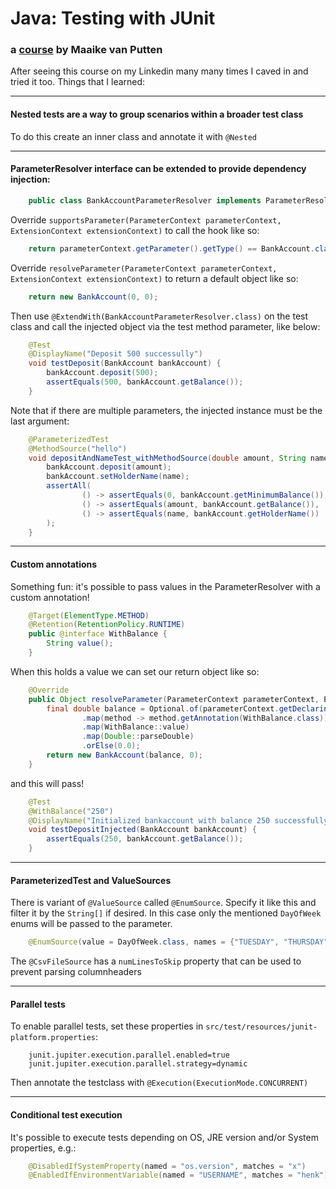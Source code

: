 # Java: Testing with JUnit
### a [course](https://www.linkedin.com/learning/java-testing-with-junit-14267963) by Maaike van Putten

After seeing this course on my Linkedin many many times I caved in and tried it too. Things that I learned:

---
#### Nested tests are a way to group scenarios within a broader test class
To do this create an inner class and annotate it with `@Nested`

---
#### ParameterResolver interface can be extended to provide dependency injection:
```java
    public class BankAccountParameterResolver implements ParameterResolver
``` 
Override `supportsParameter(ParameterContext parameterContext, ExtensionContext extensionContext)` to call the hook
  like so: 
```java
    return parameterContext.getParameter().getType() == BankAccount.class;
```
Override `resolveParameter(ParameterContext parameterContext, ExtensionContext extensionContext)` to return a default
object like so:
```java
    return new BankAccount(0, 0);
```
Then use `@ExtendWith(BankAccountParameterResolver.class)` on the test class and call the injected object via the test
method parameter, like below:
```java
    @Test
    @DisplayName("Deposit 500 successully")
    void testDeposit(BankAccount bankAccount) {
        bankAccount.deposit(500);
        assertEquals(500, bankAccount.getBalance());
    }
```
Note that if there are multiple parameters, the injected instance must be the last argument:
```java
    @ParameterizedTest
    @MethodSource("hello")
    void depositAndNameTest_withMethodSource(double amount, String name, BankAccount bankAccount) {
        bankAccount.deposit(amount);
        bankAccount.setHolderName(name);
        assertAll(
                () -> assertEquals(0, bankAccount.getMinimumBalance()),
                () -> assertEquals(amount, bankAccount.getBalance()),
                () -> assertEquals(name, bankAccount.getHolderName())
        );
    }
```
---
#### Custom annotations
Something fun: it's possible to pass values in the ParameterResolver with a custom annotation!
```java
    @Target(ElementType.METHOD)
    @Retention(RetentionPolicy.RUNTIME)
    public @interface WithBalance {
        String value();
    }
```
When this holds a value we can set our return object like so:
```java
    @Override
    public Object resolveParameter(ParameterContext parameterContext, ExtensionContext extensionContext) throws ParameterResolutionException {
        final double balance = Optional.of(parameterContext.getDeclaringExecutable())
                .map(method -> method.getAnnotation(WithBalance.class))
                .map(WithBalance::value)
                .map(Double::parseDouble)
                .orElse(0.0);
        return new BankAccount(balance, 0);
    }
```
and this will pass!
```java
    @Test
    @WithBalance("250")
    @DisplayName("Initialized bankaccount with balance 250 successfully with annotation")
    void testDepositInjected(BankAccount bankAccount) {
        assertEquals(250, bankAccount.getBalance());
    }
```
---
#### ParameterizedTest and ValueSources
There is variant of `@ValueSource` called `@EnumSource`. Specify it like this and filter it by the `String[]` if 
desired. In this case only the mentioned `DayOfWeek` enums will be passed to the parameter.
```java
    @EnumSource(value = DayOfWeek.class, names = {"TUESDAY", "THURSDAY"})
```
The `@CsvFileSource` has a `numLinesToSkip` property that can be used to prevent parsing columnheaders 

---
#### Parallel tests
To enable parallel tests, set these properties in `src/test/resources/junit-platform.properties`:
```properties
    junit.jupiter.execution.parallel.enabled=true
    junit.jupiter.execution.parallel.strategy=dynamic
```
Then annotate the testclass with `@Execution(ExecutionMode.CONCURRENT)`

---
#### Conditional test execution
It's possible to execute tests depending on OS, JRE version and/or System properties, e.g.:
```java
    @DisabledIfSystemProperty(named = "os.version", matches = "x")
    @EnabledIfEnvironmentVariable(named = "USERNAME", matches = "henk")
```
